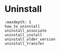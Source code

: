 # Uninstall


```{toctree}
:maxdepth: 1
how_to_uninstall
uninstall_associate
uninstall_install
uninstall_older_version
uninstall_transfer
```
